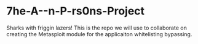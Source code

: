 7he-A--n-P-rs0ns-Project
========================

Sharks with friggin lazers! This is the repo we will use to collaborate on creating the Metasploit module for the applicaiton whitelisting bypassing.
